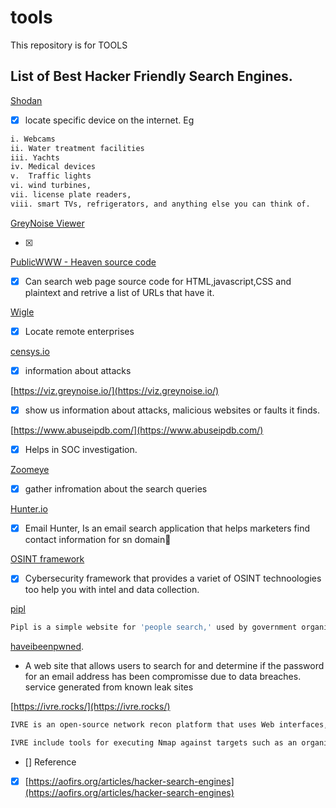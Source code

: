 # tools

This repository is for TOOLS

## List of Best Hacker Friendly Search Engines.



[Shodan](https://www.shodan.io/)

- [x] locate specific device on the internet. Eg

```bash 
i. Webcams
ii. Water treatment facilities
iii. Yachts
iv. Medical devices
v.  Traffic lights
vi. wind turbines,
vii. license plate readers, 
viii. smart TVs, refrigerators, and anything else you can think of.
```

[GreyNoise Viewer](https://www.greynoise.io/)

- [x]


[PublicWWW - Heaven source code](https://publicwww.com/)

- [x] Can search web page source code for HTML,javascript,CSS and plaintext and retrive a list  of URLs that have it.


[Wigle](https://wigle.net/)

- [x] Locate remote enterprises

[censys.io](https://censys.io/)
- [x] information about attacks

[https://viz.greynoise.io/](https://viz.greynoise.io/)

- [x] show us information about attacks, malicious websites or faults it finds.

[https://www.abuseipdb.com/](https://www.abuseipdb.com/)

- [x] Helps in SOC investigation.

[Zoomeye](https://www.zoomeye.org/)

- [x] gather infromation about the search queries

[Hunter.io](hunter.io)

- [x] Email Hunter, Is an email search application that helps marketers find contact information for sn domain🌝 

[OSINT framework](https://osintframework.com/)

- [x] Cybersecurity framework that provides a variet of OSINT technoologies too help you with intel and data collection.

[pipl](https://pipl.com/)

```bash
Pipl is a simple website for 'people search,' used by government organizations, financial and security institutions, and media organizations worldwide. It interacts with public and available database. It obtains crucial data from public sources and the deep web to offer concrete data about individuals, competencies, social networks, segments, and contacts associated with a specific person.
```

[haveibeenpwned](https://haveibeenpwned.com/).

- A web site that allows users to search for and determine if the password for an email address has been compromisse due to data breaches. service generated from known leak sites

[https://ivre.rocks/](https://ivre.rocks/)

```bash
IVRE is an open-source network recon platform that uses Web interfaces, CLI tools, and a Python API to evaluate Nmap, Masscan, ZGrabd2, and Zeek/Bro findings. It collects data using well-known open-source tools (Nmap, Masscan, ZGrab2, ZDNS, and Zeek), saves it in a database (MongoDB is the suggested backend), and provides analysis tools.

IVRE include tools for executing Nmap against targets such as an organization or a range of locations, an entire country, a specific AS, or the full related IPv4 address space. Use your output results to differentiate between comparable hosts and other situations. Similarly, IVRE looks to be more suited to hackers, coders, or potential pen analyzers than the Shodan search engine, though hackers may use all three.
```
- [] Reference
- [x] [https://aofirs.org/articles/hacker-search-engines](https://aofirs.org/articles/hacker-search-engines)

